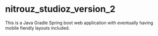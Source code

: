 # nitrouz_studioz_version_2

This is a Java Gradle Spring boot web application with eventually having mobile fiendly layouts included. 
